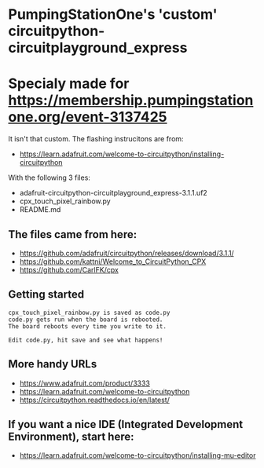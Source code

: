 # PumpingStationOne's 'custom' circuitpython-circuitplayground_express
# Specialy made for https://membership.pumpingstationone.org/event-3137425

It isn't that custom. The flashing instrucitons are from:

* https://learn.adafruit.com/welcome-to-circuitpython/installing-circuitpython

With the following 3 files:

* adafruit-circuitpython-circuitplayground_express-3.1.1.uf2
* cpx_touch_pixel_rainbow.py
* README.md

## The files came from here:
* https://github.com/adafruit/circuitpython/releases/download/3.1.1/
* https://github.com/kattni/Welcome_to_CircuitPython_CPX
* https://github.com/CarlFK/cpx

## Getting started
```
cpx_touch_pixel_rainbow.py is saved as code.py
code.py gets run when the board is rebooted.
The board reboots every time you write to it.

Edit code.py, hit save and see what happens!
```

## More handy URLs
* https://www.adafruit.com/product/3333
* https://learn.adafruit.com/welcome-to-circuitpython
* https://circuitpython.readthedocs.io/en/latest/

## If you want a nice IDE (Integrated Development Environment), start here:
* https://learn.adafruit.com/welcome-to-circuitpython/installing-mu-editor

